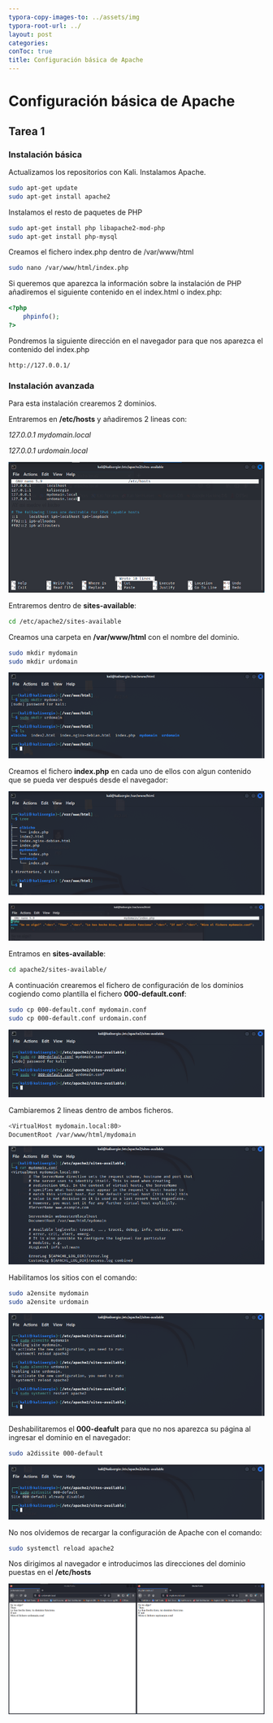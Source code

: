 ```yaml
---
typora-copy-images-to: ../assets/img
typora-root-url: ../
layout: post
categories: 
conToc: true
title: Configuración básica de Apache
---
```




# Configuración básica de Apache

## Tarea 1

### Instalación básica

Actualizamos los repositorios con Kali. Instalamos Apache.

```bash
sudo apt-get update 
sudo apt-get install apache2
```
Instalamos el resto de paquetes de PHP

```bash
sudo apt-get install php libapache2-mod-php
sudo apt-get install php-mysql
```

Creamos el fichero index.php dentro de /var/www/html

```bash
sudo nano /var/www/html/index.php
```

Si queremos que aparezca la información sobre la instalación de PHP añadiremos el siguiente contenido en el index.html o index.php:

```php
<?php
    phpinfo();
?>
```

Pondremos la siguiente dirección en el navegador para que nos aparezca el contenido del index.php

```http
http://127.0.0.1/
```



### Instalación avanzada

Para esta instalación crearemos 2 dominios.

Entraremos en **/etc/hosts** y añadiremos 2 lineas con:

*127.0.0.1	mydomain.local*

*127.0.0.1	urdomain.local*

![image-20211125172003780](/assets/img/image-20211125172003780.png)

Entraremos dentro de **sites-available**:

```bash
cd /etc/apache2/sites-available
```
Creamos una carpeta en **/var/www/html** con el nombre del dominio.

```bash
sudo mkdir mydomain
sudo mkdir urdomain
```

![image-20211124155235018](/assets/img/image-20211124155235018.png)

Creamos el fichero **index.php** en cada uno de ellos con algun contenido que se pueda ver después desde el navegador:

![image-20211124155454752](/assets/img/image-20211124155454752.png)

![image-20211124164223317](/assets/img/image-20211124164223317.png)

Entramos en **sites-available**:

```bash
cd apache2/sites-available/
```
A continuación crearemos el fichero de configuración de los dominios cogiendo como plantilla el fichero **000-default.conf**:
```bash
sudo cp 000-default.conf mydomain.conf
sudo cp 000-default.conf urdomain.conf
```
![image-20211124155743959](/assets/img/image-20211124155743959.png)

Cambiaremos 2 lineas dentro de ambos ficheros.

```bash
<VirtualHost mydomain.local:80>
DocumentRoot /var/www/html/mydomain
```

![image-20211124155954750](/assets/img/image-20211124155954750.png)

Habilitamos los sitios con el comando:


```bash
sudo a2ensite mydomain
sudo a2ensite urdomain
```


![image-20211124160222270](/assets/img/image-20211124160222270.png)

Deshabilitaremos el **000-deafult** para que no nos aparezca su página al ingresar el dominio en el navegador:


```bash
sudo a2dissite 000-default
```


![image-20211124160505773](/assets/img/image-20211124160505773.png)

No nos olvidemos de recargar la configuración de Apache con el comando:


```bash
sudo systemctl reload apache2
```

Nos dirigimos al navegador e introducimos las direcciones del dominio puestas en el **/etc/hosts**

![image-20211125165844294](/assets/img/image-20211125165844294.png)

